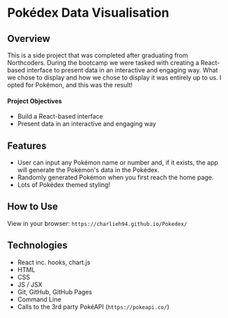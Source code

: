 # Pokédex Data Visualisation

## Overview
This is a side project that was completed after graduating from Northcoders. During the bootcamp we were tasked with creating a React-based interface to present data in an interactive and engaging way. What we chose to display and how we chose to display it was entirely up to us. I opted for Pokémon, and this was the result!  

#### Project Objectives
- Build a React-based interface
- Present data in an interactive and engaging way

## Features
- User can input any Pokémon name or number and, if it exists, the app will generate the Pokémon's data in the Pokédex.
- Randomly generated Pokémon when you first reach the home page.
- Lots of Pokédex themed styling!

## How to Use
View in your browser: `https://charlieh94.github.io/Pokedex/`

## Technologies
- React inc. hooks, chart.js
- HTML
- CSS
- JS / JSX
- Git, GitHub, GitHub Pages
- Command Line
- Calls to the 3rd party PokéAPI (`https://pokeapi.co/`)